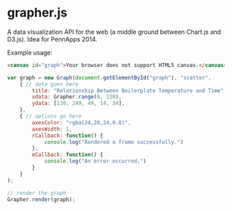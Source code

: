 grapher.js
==========

A data visualization API for the web (a middle ground between Chart.js and D3.js). Idea for PennApps 2014.

Example usage: 
```HTML
<canvas id="graph">Your browser does not support HTML5 canvas.</canvas>
```
```JavaScript
var graph = new Graph(document.getElementById("graph"), "scatter",
	{ // data goes here
		title: "Relationship Between Boilerplate Temperature and Time",
		xdata: Grapher.range(0, 130),
		ydata: [130, 249, 49, 14, 34],
	},
	{ // options go here
		axesColor: "rgba(24,20,24,0.8)",
		axesWidth: 1,
		rCallback: function() { 
			console.log("Rendered a frame successfully.") 
		},
		eCallback: function() {
			console.log("An error occurred.")
		}
	}
);

// render the graph
Grapher.render(graph);
```
